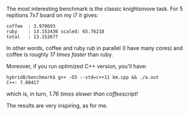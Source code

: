 The most interesting benchmark is the classic knightsmove task. For 5 repitions 7x7 board on my i7
it gives:

    coffee	: 3.970693
    ruby	: 13.152436 scaled: 65.76218
    total	: 13.152677

In other words, coffee and ruby rub in parallel (I have many cores) and coffee is roughly
*17 times faster* than ruby.

Moreover, if you run optimized C++ version, you'll have:

    hybrid8/benchmark$ g++ -O3 --std=c++11 km.cpp && ./a.out
    C++: 7.00417

which is, in turn, *1.76 times slower than coffeescript!*

The results are very inspiring, as for me.
